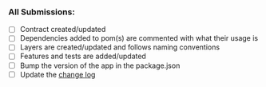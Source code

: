 ### All Submissions:

- [ ] Contract created/updated
- [ ] Dependencies added to pom(s) are commented with what their usage is
- [ ] Layers are created/updated and follows naming conventions
- [ ] Features and tests are added/updated
- [ ] Bump the version of the app in the package.json
- [ ] Update the [change log](./CHANGELOG.md)
